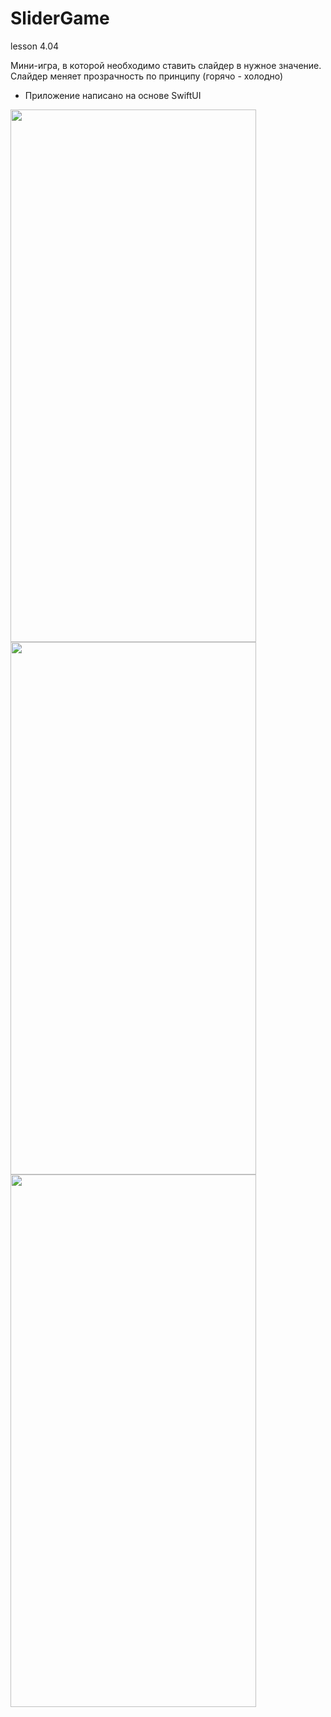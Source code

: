 # SliderGame
lesson 4.04

Мини-игра, в которой необходимо ставить слайдер в нужное значение. Слайдер меняет прозрачность по принципу (горячо - холодно) 
* Приложение написано на основе SwiftUI


<img src="https://user-images.githubusercontent.com/104350118/196386593-0c920f1b-0fb4-4eb9-bd13-bae6efd1f5f4.png" width="393" height="852"> 
<img src="https://user-images.githubusercontent.com/104350118/196386598-68267088-f894-42f0-b86f-9d9e3df8229e.png" width="393" height="852"> 
<img src="https://user-images.githubusercontent.com/104350118/196386608-596a075f-fa01-46b3-8229-48d8e3c2681b.png" width="393" height="852"> 
